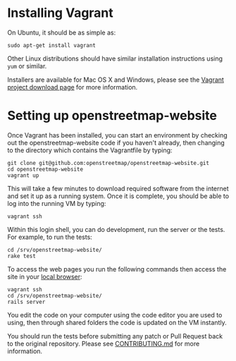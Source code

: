 # Installing Vagrant

On Ubuntu, it should be as simple as:

```
sudo apt-get install vagrant
```

Other Linux distributions should have similar installation instructions using `yum` or similar.

Installers are available for Mac OS X and Windows, please see the [Vagrant project download page](http://www.vagrantup.com/downloads) for more information.

# Setting up openstreetmap-website

Once Vagrant has been installed, you can start an environment by checking out the openstreetmap-website code if you haven't already, then changing to the directory which contains the Vagrantfile by typing:

```
git clone git@github.com:openstreetmap/openstreetmap-website.git
cd openstreetmap-website
vagrant up
```

This will take a few minutes to download required software from the internet and set it up as a running system. Once it is complete, you should be able to log into the running VM by typing:

```
vagrant ssh
```

Within this login shell, you can do development, run the server or the tests. For example, to run the tests:

```
cd /srv/openstreetmap-website/
rake test
```

To access the web pages you run the following commands then access the site in your [local browser](http://localhost:3000):

```
vagrant ssh
cd /srv/openstreetmap-website/
rails server
```

You edit the code on your computer using the code editor you are used to using, then through shared folders the code is updated on the VM instantly.

You should run the tests before submitting any patch or Pull Request back to the original repository. Please see [CONTRIBUTING.md](CONTRIBUTING.md) for more information.
